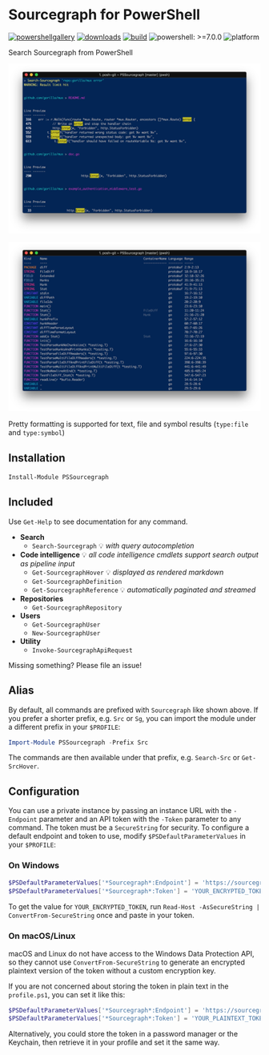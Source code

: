 # Sourcegraph for PowerShell

[![powershellgallery](https://img.shields.io/powershellgallery/v/PSSourcegraph.svg)](https://www.powershellgallery.com/packages/PSSourcegraph)
[![downloads](https://img.shields.io/powershellgallery/dt/PSSourcegraph.svg?label=downloads)](https://www.powershellgallery.com/packages/PSSourcegraph)
[![build](https://travis-ci.org/sourcegraph/PSSourcegraph.svg?branch=master)](https://travis-ci.org/sourcegraph/PSSourcegraph)
![powershell: >=7.0.0](https://img.shields.io/badge/powershell-%3E%3D7.0.0-blue.svg)
![platform](https://img.shields.io/powershellgallery/p/PSSourcegraph.svg?colorB=blue)

Search Sourcegraph from PowerShell

![Text search output formatting](./images/textsearch.png)

![Symbol search output formatting](./images/symbolsearch.png)

Pretty formatting is supported for text, file and symbol results (`type:file` and `type:symbol`)

## Installation

```powershell
Install-Module PSSourcegraph
```

## Included

Use `Get-Help` to see documentation for any command.

- **Search**
  - `Search-Sourcegraph` 💡 _with query autocompletion_
- **Code intelligence**
  💡 _all code intelligence cmdlets support search output as pipeline input_
  - `Get-SourcegraphHover` 💡 _displayed as rendered markdown_
  - `Get-SourcegraphDefinition`
  - `Get-SourcegraphReference` 💡 _automatically paginated and streamed_
- **Repositories**
  - `Get-SourcegraphRepository`
- **Users**
  - `Get-SourcegraphUser`
  - `New-SourcegraphUser`
- **Utility**
  - `Invoke-SourcegraphApiRequest`

Missing something? Please file an issue!

## Alias

By default, all commands are prefixed with `Sourcegraph` like shown above.
If you prefer a shorter prefix, e.g. `Src` or `Sg`, you can import the module under a different prefix in your `$PROFILE`:

```powershell
Import-Module PSSourcegraph -Prefix Src
```

The commands are then available under that prefix, e.g. `Search-Src` or `Get-SrcHover`.

## Configuration

You can use a private instance by passing an instance URL with the `-Endpoint` parameter and an API token with the `-Token` parameter to any command.
The token must be a `SecureString` for security.
To configure a default endpoint and token to use, modify `$PSDefaultParameterValues` in your `$PROFILE`:

### On Windows

```powershell
$PSDefaultParameterValues['*Sourcegraph*:Endpoint'] = 'https://sourcegraph.example.com'
$PSDefaultParameterValues['*Sourcegraph*:Token'] = 'YOUR_ENCRYPTED_TOKEN' | ConvertTo-SecureString
```

To get the value for `YOUR_ENCRYPTED_TOKEN`, run `Read-Host -AsSecureString | ConvertFrom-SecureString` once
and paste in your token.

### On macOS/Linux

macOS and Linux do not have access to the Windows Data Protection API, so they cannot use
`ConvertFrom-SecureString` to generate an encrypted plaintext version of the token without a custom encryption
key.

If you are not concerned about storing the token in plain text in the `profile.ps1`, you can set it like this:

```powershell
$PSDefaultParameterValues['*Sourcegraph*:Endpoint'] = 'https://sourcegraph.example.com'
$PSDefaultParameterValues['*Sourcegraph*:Token'] = 'YOUR_PLAINTEXT_TOKEN' | ConvertTo-SecureString -AsPlainText -Force
```

Alternatively, you could store the token in a password manager or the Keychain, then retrieve it in your
profile and set it the same way.
